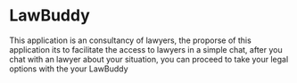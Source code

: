 # LawBuddy

This application is an consultancy of lawyers, the proporse of this application its to facilitate the access to lawyers in a simple chat, after you chat with an lawyer about your situation, you can proceed to take your legal options with the your LawBuddy